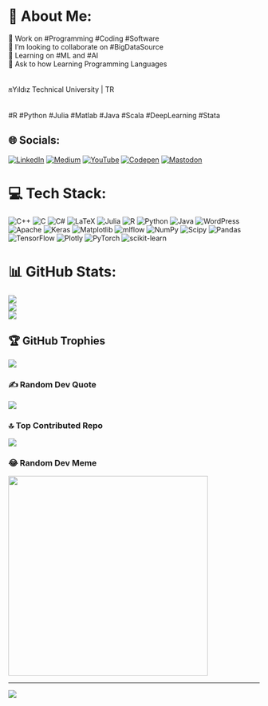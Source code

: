 # 💫 About Me:
🔭 Work on #Programming #Coding #Software<br>👯 I’m looking to collaborate on #BigDataSource<br>🌱 Learning on #ML and #AI<br>💬 Ask to how Learning Programming Languages<br><br><br>🔛Yıldız Technical University | TR<br><br><br>#R #Python #Julia #Matlab #Java #Scala #DeepLearning #Stata


## 🌐 Socials:
[![LinkedIn](https://img.shields.io/badge/LinkedIn-%230077B5.svg?logo=linkedin&logoColor=white)](https://linkedin.com/in/zeynep-özay-ab49a4239?challengeId=AQF46OwfIOxy3QAAAZAyr0DK1jPoqBiflprDxJi4nSL2vTlsPJ7c68MKCDc3qp3negUda1X3FvSKPCqEgC9hKHN7QOirxZtlMQ&submissionId=f9e73b90-6289-da17-97e1-294a5d9a7f37&challengeSource=AgEAVP2q_UKCjgAAAZAyr1PbcWe0lZaG4JYAJ_4kNvskQqeZ3dUtV0wHtDHqYr0&challegeType=AgE9rRQOYz1hYQAAAZAyr1PfAhKBJbB0ge-pktS7v_rpU6N0Gq0uO2s&memberId=AgHl3MGHWNQw_gAAAZAyr1Pia8Jyw92VxkWM2oA8CV8R8tE&recognizeDevice=AgEg0H8yQ8A0lgAAAZAyr1Pm7pa4socSC-246MfPwuA2YO4FBGAB) [![Medium](https://img.shields.io/badge/Medium-12100E?logo=medium&logoColor=white)](https://medium.com/@ozayzeynep) [![YouTube](https://img.shields.io/badge/YouTube-%23FF0000.svg?logo=YouTube&logoColor=white)](https://youtube.com/@OzayZeynep) [![Codepen](https://img.shields.io/badge/Codepen-000000?style=for-the-badge&logo=codepen&logoColor=white)](https://codepen.io/zeynepozay) [![Mastodon](https://img.shields.io/badge/-MASTODON-%232B90D9?style=for-the-badge&logo=mastodon&logoColor=white)](https://mastodon.social/@zeynepozay) 

# 💻 Tech Stack:
![C++](https://img.shields.io/badge/c++-%2300599C.svg?style=for-the-badge&logo=c%2B%2B&logoColor=white) ![C](https://img.shields.io/badge/c-%2300599C.svg?style=for-the-badge&logo=c&logoColor=white) ![C#](https://img.shields.io/badge/c%23-%23239120.svg?style=for-the-badge&logo=csharp&logoColor=white) ![LaTeX](https://img.shields.io/badge/latex-%23008080.svg?style=for-the-badge&logo=latex&logoColor=white) ![Julia](https://img.shields.io/badge/-Julia-9558B2?style=for-the-badge&logo=julia&logoColor=white) ![R](https://img.shields.io/badge/r-%23276DC3.svg?style=for-the-badge&logo=r&logoColor=white) ![Python](https://img.shields.io/badge/python-3670A0?style=for-the-badge&logo=python&logoColor=ffdd54) ![Java](https://img.shields.io/badge/java-%23ED8B00.svg?style=for-the-badge&logo=openjdk&logoColor=white) ![WordPress](https://img.shields.io/badge/WordPress-%23117AC9.svg?style=for-the-badge&logo=WordPress&logoColor=white) ![Apache](https://img.shields.io/badge/apache-%23D42029.svg?style=for-the-badge&logo=apache&logoColor=white) ![Keras](https://img.shields.io/badge/Keras-%23D00000.svg?style=for-the-badge&logo=Keras&logoColor=white) ![Matplotlib](https://img.shields.io/badge/Matplotlib-%23ffffff.svg?style=for-the-badge&logo=Matplotlib&logoColor=black) ![mlflow](https://img.shields.io/badge/mlflow-%23d9ead3.svg?style=for-the-badge&logo=numpy&logoColor=blue) ![NumPy](https://img.shields.io/badge/numpy-%23013243.svg?style=for-the-badge&logo=numpy&logoColor=white) ![Scipy](https://img.shields.io/badge/SciPy-%230C55A5.svg?style=for-the-badge&logo=scipy&logoColor=%white) ![Pandas](https://img.shields.io/badge/pandas-%23150458.svg?style=for-the-badge&logo=pandas&logoColor=white) ![TensorFlow](https://img.shields.io/badge/TensorFlow-%23FF6F00.svg?style=for-the-badge&logo=TensorFlow&logoColor=white) ![Plotly](https://img.shields.io/badge/Plotly-%233F4F75.svg?style=for-the-badge&logo=plotly&logoColor=white) ![PyTorch](https://img.shields.io/badge/PyTorch-%23EE4C2C.svg?style=for-the-badge&logo=PyTorch&logoColor=white) ![scikit-learn](https://img.shields.io/badge/scikit--learn-%23F7931E.svg?style=for-the-badge&logo=scikit-learn&logoColor=white)
# 📊 GitHub Stats:
![](https://github-readme-stats.vercel.app/api?username=ozayzeynep&theme=merko&hide_border=false&include_all_commits=false&count_private=false)<br/>
![](https://github-readme-streak-stats.herokuapp.com/?user=ozayzeynep&theme=merko&hide_border=false)<br/>
![](https://github-readme-stats.vercel.app/api/top-langs/?username=ozayzeynep&theme=merko&hide_border=false&include_all_commits=false&count_private=false&layout=compact)

## 🏆 GitHub Trophies
![](https://github-profile-trophy.vercel.app/?username=ozayzeynep&theme=tokyonight&no-frame=false&no-bg=true&margin-w=4)

### ✍️ Random Dev Quote
![](https://quotes-github-readme.vercel.app/api?type=horizontal&theme=radical)

### 🔝 Top Contributed Repo
![](https://github-contributor-stats.vercel.app/api?username=ozayzeynep&limit=5&theme=dark&combine_all_yearly_contributions=true)

### 😂 Random Dev Meme
<img src='https://memer-new.vercel.app/' style="height: 400px;"/>

---
[![](https://visitcount.itsvg.in/api?id=ozayzeynep&icon=0&color=0)](https://visitcount.itsvg.in)

<!-- Proudly created with GPRM ( https://gprm.itsvg.in ) -->
